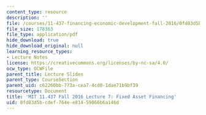 ```yaml
---
content_type: resource
description: ''
file: /courses/11-437-financing-economic-development-fall-2016/0fd83d5bcdef764ee81459066b6a146d_MIT11_437F16_Lec7.pdf
file_size: 178363
file_type: application/pdf
hide_download: true
hide_download_original: null
learning_resource_types:
- Lecture Notes
license: https://creativecommons.org/licenses/by-nc-sa/4.0/
ocw_type: OCWFile
parent_title: Lecture Slides
parent_type: CourseSection
parent_uid: c62260bb-773a-cea7-4cd0-1dae71b9bf39
resourcetype: Document
title: 'MIT 11.437 Fall 2016 Lecture 7: Fixed Asset Financing'
uid: 0fd83d5b-cdef-764e-e814-59066b6a146d
---
```

